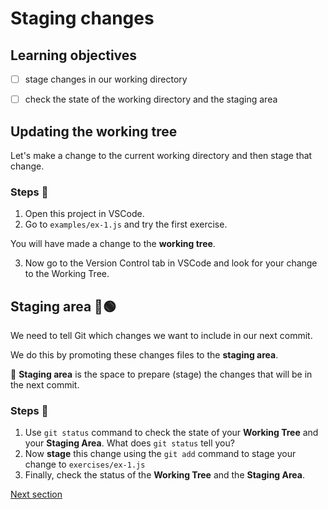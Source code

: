 # Staging changes


## Learning objectives

- [ ] stage changes in our working directory
- [ ] check the state of the working directory and the staging area


## Updating the working tree

Let's make a change to the current working directory and then stage that change.


### Steps 👣

1. Open this project in VSCode.
2. Go to `examples/ex-1.js` and try the first exercise.

You will have made a change to the **working tree**.

3. Now go to the Version Control tab in VSCode and look for your change to the Working Tree.


## Staging area 🔴🟢

We need to tell Git which changes we want to include in our next commit.

We do this by promoting these changes files to the **staging area**.

🔑 **Staging area** is the space to prepare (stage) the changes that will be in the next commit.


### Steps 👣

1. Use `git status` command to check the state of your **Working Tree** and your **Staging Area**. What does `git status` tell you?
2. Now **stage** this change using the `git add` command to stage your change to `exercises/ex-1.js`
3. Finally, check the status of the **Working Tree** and the **Staging Area**.



[Next section](./checkpoint.md)
